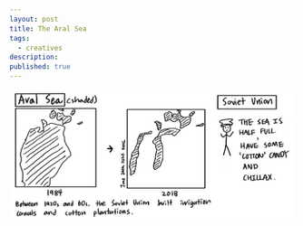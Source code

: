 ```yaml
---
layout: post
title: The Aral Sea
tags:
  - creatives
description:
published: true
---
```


![](/snippets/2020-6-24-the-aral-sea.png)
